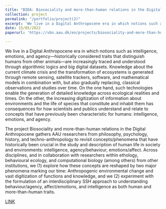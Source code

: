 ```yaml
---
title: "BIDA: Biosociality and more-than-human relations in the Digital Anthropocene"
collection: project
permalink: "/portfolio/project(2)"
excerpt: 'We live in a Digital Anthropocene era in which notions such as intelligence, emotions, and agency—historically considered traits that distinguish humans from other animals—are increasingly traced and understood through algorithmic logics and big digital datasets.'
date: 15/05/2022
paperurl: 'https://vbn.aau.dk/en/projects/biosociality-and-more-than-human-relations-in-the-digital-anthrop'

---
```

We live in a Digital Anthropocene era in which notions such as intelligence, emotions, and agency—historically considered traits that distinguish humans from other animals—are increasingly traced and understood through algorithmic logics and big digital datasets. Knowledge about the current climate crisis and the transformation of ecosystems is generated through remote sensing, satellite trackers, software, and mathematical models in combination with, but also gradually replacing, classical observations and studies over time. On the one hand, such technologies enable the generation of detailed knowledge across ecological realities and times. On the other, the increasing digitization of information about environments and the life of species that constitute and inhabit them has consequences for how scientists and publics understand and relate to concepts that have previously been characteristic for humans: intelligence, emotions, and agency.

The project Biosociality and more-than-human relations in the Digital Anthropocene gathers AAU researchers from philosophy, psychology, history, and techno-anthropology to revisit concepts/phenomena that have historically been crucial in the study and description of human life in society and environments: intelligence, agency/behaviour, emotions/affect. Across disciplines, and in collaboration with researchers within ethology, behavioural ecology, and computational biology (among others) from other institutions, we (1) explore how these concepts are reshaped by two major phenomena marking our time: Anthropogenic environmental change and vast digitization of functions and knowledge, and we (2) experiment with the formulation of an interdisciplinary SSH approach to understanding behaviour/agency, affect/emotions, and intelligence as both human and more-than-human traits.

[LINK](https://vbn.aau.dk/en/projects/biosociality-and-more-than-human-relations-in-the-digital-anthrop)
